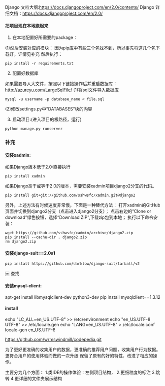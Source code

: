 Django 文档大纲:https://docs.djangoproject.com/en/2.0/contents/
Django 详细文档：https://docs.djangoproject.com/en/2.0/

#### 把项目现在本地跑起来   
1.  在本地配置好所需要的package：

(1)然后安装对应的模块：
因为pip库中有些三个包找不到，所以事先将这几个包下载好。详情见补充
然后执行：
```shell
pip install -r requirements.txt
```

2.  配置好数据库

如果需要导入大文件，按照以下链接操作后并重启数据库：http://azureyu.com/LargeSqlFile/
(1)将sql文件导入数据库
```shell
mysql -u username -p database_name < file.sql
```
(2)修改settings.py中”DATABASES“块的内容

3.  启动项目:(进入项目的根路径，运行)
```python
python manage.py runserver
```


### 补充

#### 安装xadmin:
如果Django版本低于2.0:直接执行
```
pip install xadmin
```
如果Django高于或等于2.0的版本，需要安装xadmin项目django2分支的代码。 
```
pip install git+git://github.com/sshwsfc/xadmin.git@django2
```
另外，上述方法有时候速度非常慢，下面是一种替代方法：
打开xadmin的GitHub页面并切换到django2分支（点击进入django2分支）；
点击右边的“Clone or download”绿色按钮，选择“Download ZIP”,下载zip包到本地；
执行以下命令安装：
```
wget https://github.com/sshwsfc/xadmin/archive/django2.zip
pip install --cache-dir . django2.zip
rm django2.zip
```
#### 安装django-suit==2.0a1
```
pip install https://github.com/darklow/django-suit/tarball/v2
```
￼
查找

#### 安装mysql-client:
apt-get install libmysqlclient-dev python3-dev
pip install mysqlclient==1.3.12


#### install
echo "LC_ALL=en_US.UTF-8" >> /etc/environment
echo "en_US.UTF-8 UTF-8" >> /etc/locale.gen
echo "LANG=en_US.UTF-8" > /etc/locale.conf
locale-gen en_US.UTF-8

https://github.com/wrmswindmill/codepedia.git


为了更好更准确的收集用户的数据，更准确的推荐用户问题，收集用户行为数据。更符合用户的使用体验而做的一次升级
保留了原有的好的特性，改进了相应的操作。

主要分为几个方面：
1.类IDE的操作体验：左侧项目结构，
2.更细粒度的标注
3.跳转
4.更详细的文件夹展示结构


